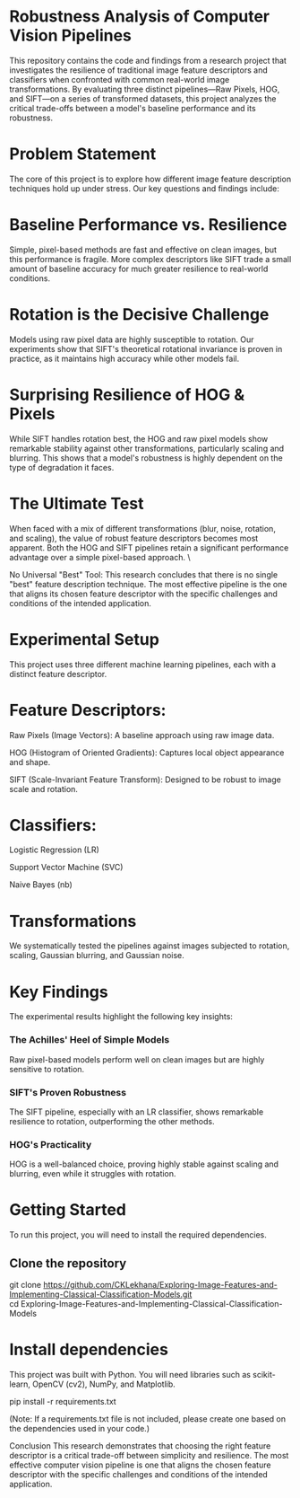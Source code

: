 # Robustness Analysis of Computer Vision Pipelines 
This repository contains the code and findings from a research project that investigates the resilience of traditional image feature descriptors and classifiers when confronted with common real-world image transformations. By evaluating three distinct pipelines—Raw Pixels, HOG, and SIFT—on a series of transformed datasets, this project analyzes the critical trade-offs between a model's baseline performance and its robustness.

# Problem Statement
The core of this project is to explore how different image feature description techniques hold up under stress. Our key questions and findings include:

# Baseline Performance vs. Resilience
Simple, pixel-based methods are fast and effective on clean images, but this performance is fragile. More complex descriptors like SIFT trade a small amount of baseline accuracy for much greater resilience to real-world conditions.

# Rotation is the Decisive Challenge
Models using raw pixel data are highly susceptible to rotation. Our experiments show that SIFT's theoretical rotational invariance is proven in practice, as it maintains high accuracy while other models fail.

# Surprising Resilience of HOG & Pixels
While SIFT handles rotation best, the HOG and raw pixel models show remarkable stability against other transformations, particularly scaling and blurring. This shows that a model's robustness is highly dependent on the type of degradation it faces.

# The Ultimate Test
When faced with a mix of different transformations (blur, noise, rotation, and scaling), the value of robust feature descriptors becomes most apparent. Both the HOG and SIFT pipelines retain a significant performance advantage over a simple pixel-based approach. \ 

No Universal "Best" Tool: This research concludes that there is no single "best" feature description technique. The most effective pipeline is the one that aligns its chosen feature descriptor with the specific challenges and conditions of the intended application.

# Experimental Setup 
This project uses three different machine learning pipelines, each with a distinct feature descriptor.

# Feature Descriptors:

Raw Pixels (Image Vectors): A baseline approach using raw image data.

HOG (Histogram of Oriented Gradients): Captures local object appearance and shape.

SIFT (Scale-Invariant Feature Transform): Designed to be robust to image scale and rotation.

# Classifiers:

Logistic Regression (LR)

Support Vector Machine (SVC)

Naive Bayes (nb)

# Transformations
We systematically tested the pipelines against images subjected to rotation, scaling, Gaussian blurring, and Gaussian noise.

# Key Findings
The experimental results highlight the following key insights:
### The Achilles' Heel of Simple Models
Raw pixel-based models perform well on clean images but are highly sensitive to rotation.
### SIFT's Proven Robustness
The SIFT pipeline, especially with an LR classifier, shows remarkable resilience to rotation, outperforming the other methods.
### HOG's Practicality
HOG is a well-balanced choice, proving highly stable against scaling and blurring, even while it struggles with rotation.

# Getting Started
To run this project, you will need to install the required dependencies.

## Clone the repository

git clone https://github.com/CKLekhana/Exploring-Image-Features-and-Implementing-Classical-Classification-Models.git \
cd Exploring-Image-Features-and-Implementing-Classical-Classification-Models

# Install dependencies
This project was built with Python. You will need libraries such as scikit-learn, OpenCV (cv2), NumPy, and Matplotlib.

pip install -r requirements.txt

(Note: If a requirements.txt file is not included, please create one based on the dependencies used in your code.)

Conclusion
This research demonstrates that choosing the right feature descriptor is a critical trade-off between simplicity and resilience. The most effective computer vision pipeline is one that aligns the chosen feature descriptor with the specific challenges and conditions of the intended application.
